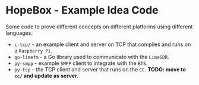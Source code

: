 # HopeBox - Example Idea Code

Some code to prove different concepts on different platforms using different languages.

* `c-tcp/` - an example client and server on TCP that compiles and runs on a `Raspberry Pi`.
* `go-limefm` - a Go library used to communicate with the `LimeSDR`.
* `py-smpp` - example `SMPP` client to integrate with the `BTS`.
* `py-tcp` - the TCP client and server that runs on the `CC`.  __TODO: move to `cc/` and update as server.__
